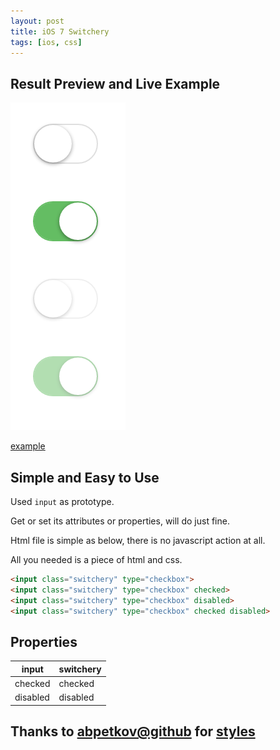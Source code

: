 ```yaml
---
layout: post
title: iOS 7 Switchery
tags: [ios, css]
---
```


## Result Preview and Live Example

![preview](/assets/2015-10-20-ios-7-switchery/preview.png)

[example](http://vivaxy.github.io/design/switchery/)

## Simple and Easy to Use

Used `input` as prototype.

Get or set its attributes or properties, will do just fine.

Html file is simple as below, there is no javascript action at all.

All you needed is a piece of html and css.

```html
<input class="switchery" type="checkbox">
<input class="switchery" type="checkbox" checked>
<input class="switchery" type="checkbox" disabled>
<input class="switchery" type="checkbox" checked disabled>
```

## Properties

| input | switchery |
|---------|---------|
| checked | checked |
| disabled | disabled |

## Thanks to [abpetkov@github](https://github.com/abpetkov) for [styles](http://abpetkov.github.io/switchery/)
